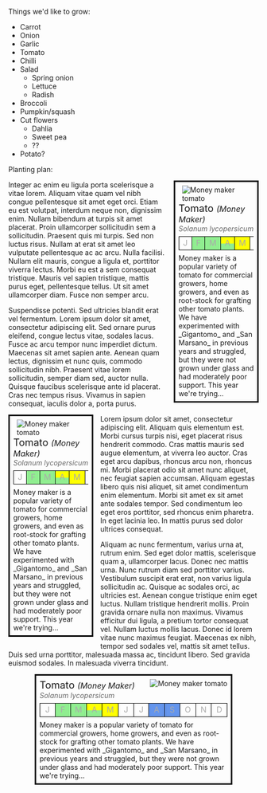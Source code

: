 
Things we'd like to grow:

 - Carrot
 - Onion
 - Garlic
 - Tomato
 - Chilli
 - Salad
   - Spring onion
   - Lettuce
   - Radish
 - Broccoli
 - Pumpkin/squash
 - Cut flowers
   - Dahlia
   - Sweet pea
   - ??
 - Potato?

Planting plan:

<div class="plant right">
<img alt="Money maker tomato" src="../images/money-maker.jpg"></img>
<div class="common-name">Tomato <span class="cultivar">Money Maker</span></div>
<div class="latin-name">Solanum lycopersicum</div>
<div class="growing-calendar">
  <table>
    <tr>
      <td class="jan">J</td>
      <td class="feb sew-indoors">F</td>
      <td class="mar sew-indoors">M</td>
      <td class="apr sew-indoors-outdoors">A</td>
      <td class="may sew-outdoors">M</td>
      <td class="jun">J</td>
      <td class="jul">J</td>
      <td class="aug harvest">A</td>
      <td class="sep harvest">S</td>
      <td class="oct">O</td>
      <td class="nov">N</td>
      <td class="dec">D</td>
    </tr>
  </table>
</div>
<div class="description">
Money maker is a popular variety of tomato for commercial growers, home growers, and even as root-stock for grafting other tomato plants.
We have experimented with _Gigantomo_ and _San Marsano_ in previous years and struggled, but they were not grown under glass and had moderately poor support.
This year we're trying...
</div>
</div>

Integer ac enim eu ligula porta scelerisque a vitae lorem. Aliquam vitae quam vel nibh congue pellentesque sit amet eget orci. Etiam eu est volutpat, interdum neque non, dignissim enim. Nullam bibendum at turpis sit amet placerat. Proin ullamcorper sollicitudin sem a sollicitudin. Praesent quis mi turpis. Sed non luctus risus. Nullam at erat sit amet leo vulputate pellentesque ac ac arcu. Nulla facilisi. Nullam elit mauris, congue a ligula et, porttitor viverra lectus. Morbi eu est a sem consequat tristique. Mauris vel sapien tristique, mattis purus eget, pellentesque tellus. Ut sit amet ullamcorper diam. Fusce non semper arcu.

Suspendisse potenti. Sed ultricies blandit erat vel fermentum. Lorem ipsum dolor sit amet, consectetur adipiscing elit. Sed ornare purus eleifend, congue lectus vitae, sodales lacus. Fusce ac arcu tempor nunc imperdiet dictum. Maecenas sit amet sapien ante. Aenean quam lectus, dignissim et nunc quis, commodo sollicitudin nibh. Praesent vitae lorem sollicitudin, semper diam sed, auctor nulla. Quisque faucibus scelerisque ante id placerat. Cras nec tempus risus. Vivamus in sapien consequat, iaculis dolor a, porta purus.


<div class="plant left">
<img alt="Money maker tomato" src="../images/money-maker.jpg"></img>
<div class="common-name">Tomato <span class="cultivar">Money Maker</span></div>
<div class="latin-name">Solanum lycopersicum</div>
<div class="growing-calendar">
  <table>
    <tr>
      <td class="jan">J</td>
      <td class="feb sew-indoors">F</td>
      <td class="mar sew-indoors">M</td>
      <td class="apr sew-indoors-outdoors">A</td>
      <td class="may sew-outdoors">M</td>
      <td class="jun">J</td>
      <td class="jul">J</td>
      <td class="aug harvest">A</td>
      <td class="sep harvest">S</td>
      <td class="oct">O</td>
      <td class="nov">N</td>
      <td class="dec">D</td>
    </tr>
  </table>
</div>
<div class="description">
Money maker is a popular variety of tomato for commercial growers, home growers, and even as root-stock for grafting other tomato plants.
We have experimented with _Gigantomo_ and _San Marsano_ in previous years and struggled, but they were not grown under glass and had moderately poor support.
This year we're trying...
</div>
</div>

Lorem ipsum dolor sit amet, consectetur adipiscing elit. Aliquam quis elementum est. Morbi cursus turpis nisi, eget placerat risus hendrerit commodo. Cras mattis mauris sed augue elementum, at viverra leo auctor. Cras eget arcu dapibus, rhoncus arcu non, rhoncus mi. Morbi placerat odio sit amet nunc aliquet, nec feugiat sapien accumsan. Aliquam egestas libero quis nisi aliquet, sit amet condimentum enim elementum. Morbi sit amet ex sit amet ante sodales tempor. Sed condimentum leo eget eros porttitor, sed rhoncus enim pharetra. In eget lacinia leo. In mattis purus sed dolor ultrices consequat.

Aliquam ac nunc fermentum, varius urna at, rutrum enim. Sed eget dolor mattis, scelerisque quam a, ullamcorper lacus. Donec nec mattis urna. Nunc rutrum diam sed porttitor varius. Vestibulum suscipit erat erat, non varius ligula sollicitudin ac. Quisque ac sodales orci, ac ultricies est. Aenean congue tristique enim eget luctus. Nullam tristique hendrerit mollis. Proin gravida ornare nulla non maximus. Vivamus efficitur dui ligula, a pretium tortor consequat vel. Nullam luctus mollis lacus. Donec id lorem vitae nunc maximus feugiat. Maecenas ex nibh, tempor sed sodales vel, mattis sit amet tellus. Duis sed urna porttitor, malesuada massa ac, tincidunt libero. Sed gravida euismod sodales. In malesuada viverra tincidunt.

<div class="plant center">
<img alt="Money maker tomato" src="../images/money-maker.jpg"></img>
<div class="common-name">Tomato <span class="cultivar">Money Maker</span></div>
<div class="latin-name">Solanum lycopersicum</div>
<div class="growing-calendar">
  <table>
    <tr>
      <td class="jan">J</td>
      <td class="feb sew-indoors">F</td>
      <td class="mar sew-indoors">M</td>
      <td class="apr sew-indoors-outdoors">A</td>
      <td class="may sew-outdoors">M</td>
      <td class="jun">J</td>
      <td class="jul">J</td>
      <td class="aug harvest">A</td>
      <td class="sep harvest">S</td>
      <td class="oct">O</td>
      <td class="nov">N</td>
      <td class="dec">D</td>
    </tr>
  </table>
</div>
<div class="description">
Money maker is a popular variety of tomato for commercial growers, home growers, and even as root-stock for grafting other tomato plants.
We have experimented with _Gigantomo_ and _San Marsano_ in previous years and struggled, but they were not grown under glass and had moderately poor support.
This year we're trying...
</div>
</div>

<style>
.plant { border: solid 3px black; padding: 0.5em;  }
.center { margin: 0 auto 1em auto; width: 75%; }

@media (min-width: 47em) {
  .right { float: right; margin: 0 0 1em 1em; width: 30%; }
  .left { float: left; margin: 0 1em 1em 0em; width: 30%; }
}
@media (max-width: 47em) {
  .left, .right { margin: 0 auto 1em auto; width: 75%; }
}

.plant .common-name { font-size: 20px; display: block; }
.plant .latin-name { font-size: inherit; font-style: italic; color: #666;}
.plant img { float: right; max-width: 100%; margin-left: 0.5em; }
.plant .description p { line-height: 1.2; margin-bottom: 0; }
.cultivar { font-style: italic; font-size: 16px; }
.cultivar::before { content: "("; }
.cultivar::after { content: ")"; }
.growing-calendar { padding-bottom: 0.5em; padding-top: 0.5em; }
.growing-calendar table { margin: 0em; border-collapse: collapse; }
.growing-calendar tr { border: solid 1px black; }
.growing-calendar tr td { width: 1em; height: 1em; border: solid 1px black; text-align: center; color: #aaa; }
.sew-indoors { background-color: lightgreen; }
.sew-indoors-outdoors { background: 
    linear-gradient(to bottom, transparent 50%, lightgreen 50%), 
    linear-gradient(100deg, yellow, yellow); 
}
.sew-outdoors { background-color: yellow; }
.harvest { background-color: CornflowerBlue; }
</style>